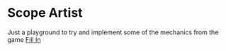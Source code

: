 # Scope Artist

Just a playground to try and implement some of the mechanics from the game [Fill In](https://www.youtube.com/watch?v=Y6_qGyfE_yY)
